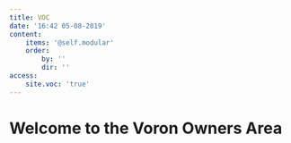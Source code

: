 ```yaml
---
title: VOC
date: '16:42 05-08-2019'
content:
    items: '@self.modular'
    order:
        by: ''
        dir: ''
access:
    site.voc: 'true'
---
```


# Welcome to the Voron Owners Area



